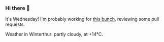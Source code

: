 ### Hi there :wave:

It's Wednesday! I'm probably working for [this bunch](https://github.com/kohofinancial), reviewing some pull requests.

Weather in Winterthur: partly cloudy, at +14°C.
